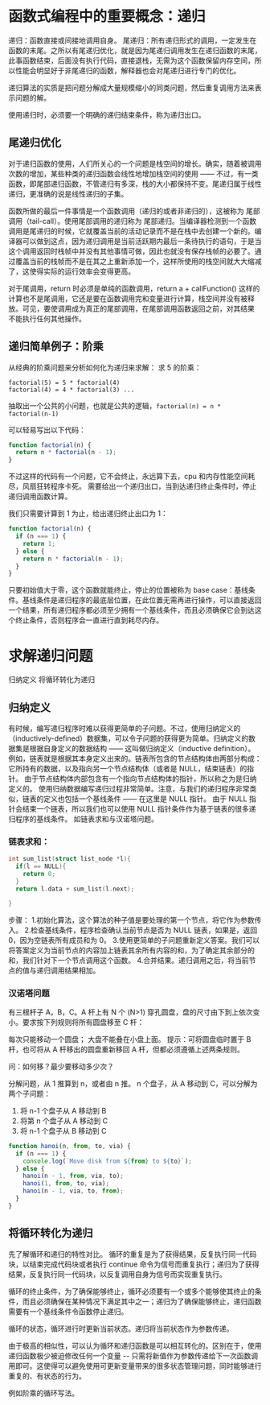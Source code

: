 <!--
 * @Author: 王荣
 * @Date: 2022-06-24 17:55:40
 * @LastEditors: tothymoon-mac istothymoon@gmail.com
 * @LastEditTime: 2023-09-25 23:50:11
 * @Description: 填写简介
-->

# 函数式编程中的重要概念：递归

递归：函数直接或间接地调用自身。
尾递归：所有递归形式的调用，一定发生在函数的末尾。之所以有尾递归优化，就是因为尾递归调用发生在递归函数的末尾，此事函数结束，后面没有执行代码，直接退栈，无需为这个函数保留内存空间，所以性能会明显好于非尾递归的函数，解释器也会对尾递归进行专门的优化。

递归算法的实质是把问题分解成大量规模缩小的同类问题，然后重复调用方法来表示问题的解。

使用递归时，必须要一个明确的递归结束条件，称为递归出口。

## 尾递归优化

对于递归函数的使用，人们所关心的一个问题是栈空间的增长。确实，随着被调用次数的增加，某些种类的递归函数会线性地增加栈空间的使用 —— 不过，有一类函数，即尾部递归函数，不管递归有多深，栈的大小都保持不变。尾递归属于线性递归，更准确的说是线性递归的子集。

函数所做的最后一件事情是一个函数调用（递归的或者非递归的），这被称为 尾部调用（tail-call）。使用尾部调用的递归称为 尾部递归。当编译器检测到一个函数调用是尾递归的时候，它就覆盖当前的活动记录而不是在栈中去创建一个新的。编译器可以做到这点，因为递归调用是当前活跃期内最后一条待执行的语句，于是当这个调用返回时栈帧中并没有其他事情可做，因此也就没有保存栈帧的必要了。通过覆盖当前的栈帧而不是在其之上重新添加一个，这样所使用的栈空间就大大缩减了，这使得实际的运行效率会变得更高。

对于尾调用，return 时必须是单纯的函数调用，return a + callFunction() 这样的计算也不是尾调用，它还是要在函数调用完和变量进行计算，栈空间并没有被释放。可见，要使调用成为真正的尾部调用，在尾部调用函数返回之前，对其结果 不能执行任何其他操作。

## 递归简单例子：阶乘

从经典的阶乘问题来分析如何化为递归来求解：
求 5 的阶乘：

```
factorial(5) = 5 * factorial(4)
factorial(4) = 4 * factorial(3) ...
```

抽取出一个公共的小问题，也就是公共的逻辑，`factorial(n) = n * factorial(n-1)`

可以轻易写出以下代码：

```js
function factorial(n) {
  return n * factorial(n - 1);
}
```

不过这样的代码有一个问题，它不会终止，永远算下去，cpu 和内存性能空间耗尽，风扇狂转程序卡死。
需要给出一个递归出口，当到达递归终止条件时，停止递归调用函数计算。

我们只需要计算到 1 为止，给出递归终止出口为 1：

```js
function factorial(n) {
  if (n === 1) {
    return 1;
  } else {
    return n * factorial(n - 1);
  }
}
```

只要初始值大于零，这个函数就能终止，停止的位置被称为 base case：基线条件。基线条件是递归程序的最底层位置，在此位置无需再进行操作，可以直接返回一个结果，所有递归程序都必须至少拥有一个基线条件，而且必须确保它会到达这个终止条件，否则程序会一直进行直到耗尽内存。

# 求解递归问题

归纳定义
将循环转化为递归

## 归纳定义

有时候，编写递归程序时难以获得更简单的子问题。不过，使用归纳定义的（inductively-defined）数据集，可以令子问题的获得更为简单。归纳定义的数据集是根据自身定义的数据结构 —— 这叫做归纳定义（inductive definition）。
例如，链表就是根据其本身定义出来的。链表所包含的节点结构体由两部分构成：它所持有的数据，以及指向另一个节点结构体（或者是 NULL，结束链表）的指针。 由于节点结构体内部包含有一个指向节点结构体的指针，所以称之为是归纳定义的。
使用归纳数据编写递归过程非常简单。注意，与我们的递归程序非常类似，链表的定义也包括一个基线条件 —— 在这里是 NULL 指针。 由于 NULL 指针会结束一个链表，所以我们也可以使用 NULL 指针条件作为基于链表的很多递归程序的基线条件。
如链表求和与汉诺塔问题。

### 链表求和：

```c
int sum_list(struct list_node *l){
  if(l == NULL){
    return 0;
  }
  return l.data + sum_list(l.next);

}
```

步骤： 1.初始化算法，这个算法的种子值是要处理的第一个节点，将它作为参数传入。 2.检查基线条件，程序检查确认当前节点是否为 NULL 链表，如果是，返回 0，因为空链表所有成员和为 0。 3.使用更简单的子问题重新定义答案。我们可以将答案定义为当前节点的内容加上链表其余所有内容的和，为了确定其余部分的和，我们针对下一个节点调用这个函数。 4.合并结果。递归调用之后，将当前节点的值与递归调用结果相加。

### 汉诺塔问题

有三根杆子 A，B，C。A 杆上有 N 个 (N>1) 穿孔圆盘，盘的尺寸由下到上依次变小。要求按下列规则将所有圆盘移至 C 杆：

每次只能移动一个圆盘；
大盘不能叠在小盘上面。
提示：可将圆盘临时置于 B 杆，也可将从 A 杆移出的圆盘重新移回 A 杆，但都必须遵循上述两条规则。

问：如何移？最少要移动多少次？

分解问题，从 1 推算到 n，或者由 n 推。
n 个盘子，从 A 移动到 C，可以分解为两个子问题：

1. 将 n-1 个盘子从 A 移动到 B
2. 将第 n 个盘子从 A 移动到 C
3. 将 n-1 个盘子从 B 移动到 C

```js
function hanoi(n, from, to, via) {
  if (n === 1) {
    console.log(`Move disk from ${from} to ${to}`);
  } else {
    hanoi(n - 1, from, via, to);
    hanoi(1, from, to, via);
    hanoi(n - 1, via, to, from);
  }
}
```

## 将循环转化为递归

先了解循环和递归的特性对比。
循环的重复是为了获得结果，反复执行同一代码块，以结束完成代码块或者执行 continue 命令为信号而重复执行；递归为了获得结果，反复执行同一代码块，以反复调用自身为信号而实现重复执行。

循环的终止条件，为了确保能够终止，循环必须要有一个或多个能够使其终止的条件，而且必须确保在某种情况下满足其中之一；递归为了确保能够终止，递归函数需要有一个基线条件令函数停止递归。

循环的状态，循环进行时更新当前状态。递归将当前状态作为参数传递。

由于极高的相似性，可以认为循环和递归函数是可以相互转化的。区别在于，使用递归函数极少被迫修改任何一个变量 -- 只需将新值作为参数传递给下一次函数调用即可。这使得可以避免使用可更新变量带来的很多状态管理问题，同时能够进行重复的、有状态的行为。

例如阶乘的循环写法。
